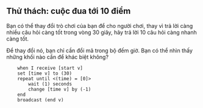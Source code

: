 ## Thử thách: cuộc đua tới 10 điểm

Bạn có thể thay đổi trò chơi của bạn để cho người chơi, thay vì trả lời càng nhiều câu hỏi càng tốt trong vòng 30 giây, hãy trả lời 10 câu hỏi càng nhanh càng tốt.

Để thay đổi nó, bạn chỉ cần đổi mã trong bộ đếm giờ. Bạn có thể nhìn thấy những khối nào cần để khác biệt không?

```blocks3
    when I receive [start v]
    set [time v] to (30)
    repeat until <(time) = [0]>
        wait (1) seconds
        change [time v] by (-1)
    end
    broadcast (end v)
```